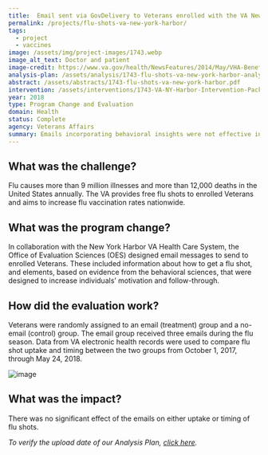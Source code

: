 ```yaml
---
title:  Email sent via GovDelivery to Veterans enrolled with the VA New York Harbor
permalink: /projects/flu-shots-va-new-york-harbor/
tags:
  - project
  - vaccines
image: /assets/img/project-images/1743.webp
image_alt_text: Doctor and patient
image-credit: https://www.va.gov/health/NewsFeatures/2014/May/VHA-Benefits-Goal-Preserving-Your-Good-Health.asp
analysis-plan: /assets/analysis/1743-flu-shots-va-new-york-harbor-analysis-plan.pdf
abstract: /assets/abstracts/1743-flu-shots-va-new-york-harbor.pdf
intervention: /assets/interventions/1743-VA-NY-Harbor-Intervention-Pack.pdf
year: 2018
type: Program Change and Evaluation
domain: Health
status: Complete
agency: Veterans Affairs
summary: Emails incorporating behavioral insights were not effective in increasing flu shot uptake.
---
```

## What was the challenge?

Flu causes more than 9 million illnesses and more than 12,000 deaths in the United States annually. The VA provides free flu shots to enrolled Veterans and aims to increase flu vaccination rates nationwide.

## What was the program change?

In collaboration with the New York Harbor VA Health Care System, the Office of Evaluation Sciences (OES) designed email messages to send to enrolled Veterans. These included information about how to get a flu shot, and elements, based on evidence from the behavioral sciences, that were designed to increase individuals’ motivation and follow-through.

## How did the evaluation work?

Veterans were randomly assigned to an email (treatment) group and a no-email (control) group. The email group received three emails during the flu season. Data from VA electronic health records were used to compare flu shot uptake and timing between the two groups from October 1, 2017, through May 24, 2018.

![image]({{site.baseurl}}/assets/img/project-images/1743-graph.png)

## What was the impact?

There was no significant effect of the emails on either uptake or timing of flu shots.

<i>To verify the upload date of our Analysis Plan, <a href="https://github.com/gsa-oes/office-of-evaluation-sciences/commits/master/assets/analysis/1743-flu-shots-va-new-york-harbor-analysis-plan.pdf">click here</a>.</i>
